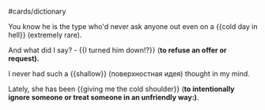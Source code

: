 #cards/dictionary 

You know he is the type who'd never ask anyone out even on a {{cold day in hell}} (extremely rare).

And what did I say? - {{I turned him down!?}} (**to refuse an offer or request).** 

I never had such a {{shallow}} (поверхностная идея) thought in my mind.

Lately, she has been {{giving me the cold shoulder}} (**to intentionally ignore someone or treat someone in an unfriendly way:)**.